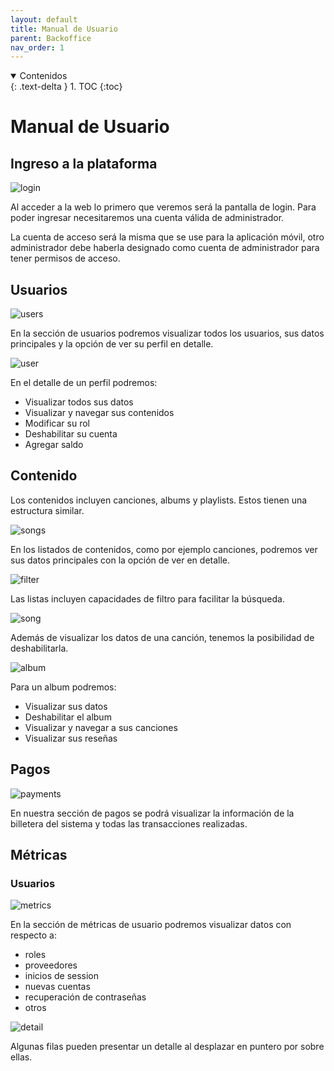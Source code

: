 ```yaml
---
layout: default
title: Manual de Usuario
parent: Backoffice
nav_order: 1
---
```


<details open markdown="block">
  <summary>
	Contenidos
  </summary>
  {: .text-delta }
1. TOC
{:toc}
</details>

# Manual de Usuario

## Ingreso a la plataforma

![login](/img/backoffice/login.png)

Al acceder a la web lo primero que veremos será la pantalla de login. Para poder ingresar necesitaremos una cuenta válida de administrador.

La cuenta de acceso será la misma que se use para la aplicación móvil, otro administrador debe haberla designado como cuenta de administrador para tener permisos de acceso.

## Usuarios

![users](/img/backoffice/users.png)

En la sección de usuarios podremos visualizar todos los usuarios, sus datos principales y la opción de ver su perfil en detalle.

![user](/img/backoffice/user.png)

En el detalle de un perfil podremos:

- Visualizar todos sus datos
- Visualizar y navegar sus contenidos
- Modificar su rol
- Deshabilitar su cuenta
- Agregar saldo

## Contenido

Los contenidos incluyen canciones, albums y playlists. Estos tienen una estructura similar.

![songs](/img/backoffice/songs.png)

En los listados de contenidos, como por ejemplo canciones, podremos ver sus datos principales con la opción de ver en detalle.

![filter](/img/backoffice/filter.png)

Las listas incluyen capacidades de filtro para facilitar la búsqueda.

![song](/img/backoffice/song.png)

Además de visualizar los datos de una canción, tenemos la posibilidad de deshabilitarla.

![album](/img/backoffice/album.png)

Para un album podremos:

- Visualizar sus datos
- Deshabilitar el album
- Visualizar y navegar a sus canciones
- Visualizar sus reseñas

## Pagos

![payments](/img/backoffice/payments.png)

En nuestra sección de pagos se podrá visualizar la información de la billetera del sistema y todas las transacciones realizadas.

## Métricas

### Usuarios

![metrics](/img/backoffice/metrics.png)

En la sección de métricas de usuario podremos visualizar datos con respecto a:

- roles
- proveedores
- inicios de session
- nuevas cuentas
- recuperación de contraseñas
- otros

![detail](/img/backoffice/metrics_hover.png)

Algunas filas pueden presentar un detalle al desplazar en puntero por sobre ellas.
